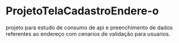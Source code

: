 # ProjetoTelaCadastroEndere-o
projeto para estudo de consumo de api e preenchimento de dados referentes ao endereço com cenarios de validação para usuarios.
